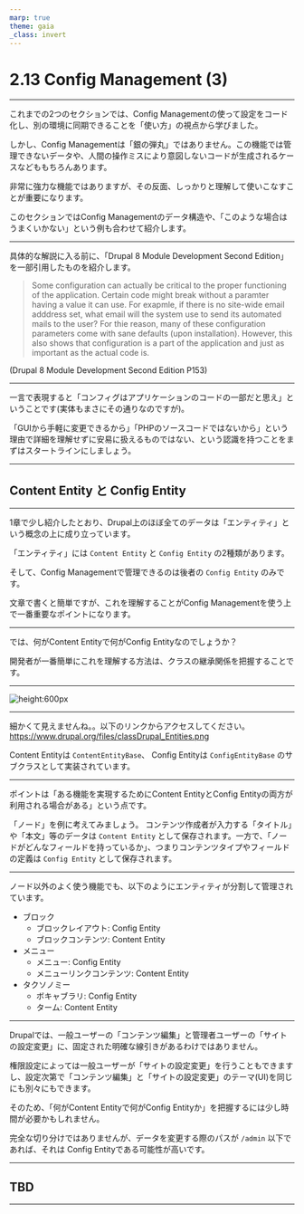 ```yaml
---
marp: true
theme: gaia
_class: invert
---
```


<!-- _class: lead -->
# 2.13 Config Management (3)

---

これまでの2つのセクションでは、Config Managementの使って設定をコード化し、別の環境に同期できることを「使い方」の視点から学びました。

しかし、Config Managementは「銀の弾丸」ではありません。この機能では管理できないデータや、人間の操作ミスにより意図しないコードが生成されるケースなどももちろんあります。

非常に強力な機能ではありますが、その反面、しっかりと理解して使いこなすことが重要になります。

このセクションではConfig Managementのデータ構造や、「このような場合はうまくいかない」という例も合わせて紹介します。

---

具体的な解説に入る前に、「Drupal 8 Module Development Second Edition」を一部引用したものを紹介します。

>Some configuration can actually be critical to the proper functioning of the application. Certain code might break without a paramter having a value it can use. For exapmle, if there is no site-wide email adddress set, what email will the system use to send its automated mails to the user? For thie reason, many of these configuration parameters come with sane defaults (upon installation). However, this also shows that configuration is a part of the application and just as important as the actual code is.

(Drupal 8 Module Development Second Edition P153)

---

一言で表現すると「コンフィグはアプリケーションのコードの一部だと思え」ということです(実体もまさにその通りなのですが)。

「GUIから手軽に変更できるから」「PHPのソースコードではないから」という理由で詳細を理解せずに安易に扱えるものではない、という認識を持つことをまずはスタートラインにしましょう。

---

<!-- _class: lead -->
## Content Entity と Config Entity

---

1章で少し紹介したとおり、Drupal上のほぼ全てのデータは「エンティティ」という概念の上に成り立っています。

「エンティティ」には `Content Entity` と `Config Entity` の2種類があります。

そして、Config Managementで管理できるのは後者の `Config Entity` のみです。

文章で書くと簡単ですが、これを理解することがConfig Managementを使う上で一番重要なポイントになります。

---

では、何がContent Entityで何がConfig Entityなのでしょうか？

開発者が一番簡単にこれを理解する方法は、クラスの継承関係を把握することです。

---

![height:600px](https://www.drupal.org/files/classDrupal_Entities.png)

---

細かくて見えませんね。。以下のリンクからアクセスしてください。
https://www.drupal.org/files/classDrupal_Entities.png

Content Entityは `ContentEntityBase`、 Config Entityは `ConfigEntityBase` のサブクラスとして実装されています。

---

ポイントは「ある機能を実現するためにContent EntityとConfig Entityの両方が利用される場合がある」という点です。

「ノード」を例に考えてみましょう。
コンテンツ作成者が入力する「タイトル」や「本文」等のデータは `Content Entity` として保存されます。一方で、「ノードがどんなフィールドを持っているか」、つまりコンテンツタイプやフィールドの定義は `Config Entity` として保存されます。

---

ノード以外のよく使う機能でも、以下のようにエンティティが分割して管理されています。

- ブロック
  - ブロックレイアウト: Config Entity
  - ブロックコンテンツ: Content Entity
- メニュー
  - メニュー: Config Entity
  - メニューリンクコンテンツ: Content Entity
- タクソノミー
  - ボキャブラリ: Config Entity
  - ターム: Content Entity

---

Drupalでは、一般ユーザーの「コンテンツ編集」と管理者ユーザーの「サイトの設定変更」に、固定された明確な線引きがあるわけではありません。

権限設定によっては一般ユーザーが「サイトの設定変更」を行うこともできますし、設定次第で「コンテンツ編集」と「サイトの設定変更」のテーマ(UI)を同じにも別々にもできます。

そのため、「何がContent Entityで何がConfig Entityか」を把握するには少し時間が必要かもしれません。

完全な切り分けではありませんが、データを変更する際のパスが `/admin` 以下であれば、それは Config Entityである可能性が高いです。

---

<!-- _class: lead -->
## TBD

---
